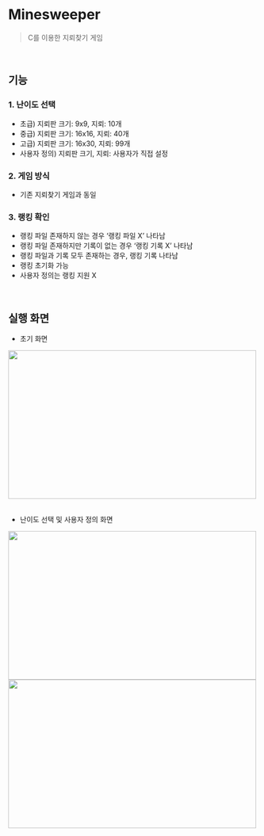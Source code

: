 # Minesweeper
> C를 이용한 지뢰찾기 게임
<br>

## 기능
### 1. 난이도 선택
- 초급) 지뢰판 크기: 9x9, 지뢰: 10개
- 중급) 지뢰판 크기: 16x16, 지뢰: 40개
- 고급) 지뢰판 크기: 16x30, 지뢰: 99개
- 사용자 정의) 지뢰판 크기, 지뢰: 사용자가 직접 설정
### 2. 게임 방식
- 기존 지뢰찾기 게임과 동일
### 3. 랭킹 확인
- 랭킹 파일 존재하지 않는 경우 ‘랭킹 파일 X’ 나타남
- 랭킹 파일 존재하지만 기록이 없는 경우 ‘랭킹 기록 X’ 나타남
- 랭킹 파일과 기록 모두 존재하는 경우, 랭킹 기록 나타남
- 랭킹 초기화 가능
- 사용자 정의는 랭킹 지원 X
<br>

## 실행 화면
- 초기 화면
<img src="https://github.com/HyunaJo/Minesweeper/assets/69022662/de308e00-8f82-4d8b-9dd8-158fa19deca9"  width="500" height="300">
<br><br>

- 난이도 선택 및 사용자 정의 화면
<img src="https://github.com/HyunaJo/Minesweeper/assets/69022662/581baee5-f19f-4c78-8a2c-af75b542e547"  width="500" height="300">
<img src="https://github.com/HyunaJo/Minesweeper/assets/69022662/a81fbbd8-6bea-484b-8d2d-7cff8c57a3af"  width="500" height="300">
